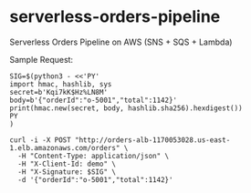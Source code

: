 # serverless-orders-pipeline
Serverless Orders Pipeline on AWS (SNS + SQS + Lambda)

Sample Request:

```
SIG=$(python3 - <<'PY'
import hmac, hashlib, sys
secret=b'Kqi7kK$Hz%LN8M'
body=b'{"orderId":"o-5001","total":1142}'
print(hmac.new(secret, body, hashlib.sha256).hexdigest())
PY
)

curl -i -X POST "http://orders-alb-1170053028.us-east-1.elb.amazonaws.com/orders" \
  -H "Content-Type: application/json" \
  -H "X-Client-Id: demo" \
  -H "X-Signature: $SIG" \
  -d '{"orderId":"o-5001","total":1142}'
```